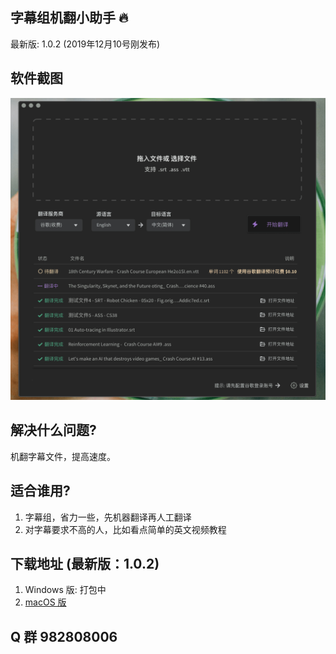 ## 字幕组机翻小助手 :fire: 
最新版: 1.0.2 (2019年12月10号刚发布)

## 软件截图
<img src="./image/v2.png">

## 解决什么问题?
机翻字幕文件，提高速度。

## 适合谁用?
1. 字幕组，省力一些，先机器翻译再人工翻译
2. 对字幕要求不高的人，比如看点简单的英文视频教程

## 下载地址 (最新版：1.0.2)
1. Windows 版: 打包中
2. [macOS 版](https://github.com/1c7/Translate-Subtitle-File/releases/download/1.0.2/Translation-Helper-macOS-v1.0.2.zip)

## Q 群 982808006


<!--
## 如何使用?
1. 拖入字幕文件( .srt .ass 后缀的文件)
2. 点击"开始翻译"        
3. 1~2秒后就会翻译完成，自动在文件夹中显示          

## 重要说明
**自备科学上网工具**，因为用了谷歌翻译。     




预告: 下一版(暂定为版本号 1.0.1) 预计12月10号之前可以出来. 已经进入收尾环节。
修复了 0.0.1 版本的诸多问题，是个巨大的提升


### 如果点"开始翻译"没有反应
1、你没有翻墙（打开全局翻墙）   
2、碰到了谷歌的机器人验证    
3、谷歌可能改接口了导致程序失效   

### 解决方法：
无，等下一个版本吧

### 什么时候发下一版
下一个版本主要是解决：1. 支持批量翻译 2. 支持 VTT 格式的字幕 3. 修复已知 bug (后面拖入的文件会有之前文件的中文)   
什么时候可以发布？ 不知道    

## 最后
0.0.1 用的是盗版 API (谷歌翻译)，不稳定（也就是经常有人反馈他们用不了）的问题也被吐槽很多次了.  
换成正版 API 稳定是稳定了，但是要收费。这就两难了
-->

<!--
## 推荐的工作流 (workflow)
1. 先调整英文字幕的时间轴（比如用 Aegisub）
2. 时间轴调完后, **用这个工具翻译**
3. 中文字幕翻译后，会加到英文字幕的后面（打开 Aegisub 你会看到中文都在后半部分）此时可以用 `Shift` 键加鼠标点击第一行中文字幕和最后一行中文字幕选择范围，选中所有中文字幕，修改 Style
（这样中英双语的样式就不一样了，你可以把中文调大字体，英文调小字体。或不同颜色等）
4. 继续人工翻译即可
-->
